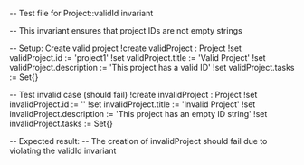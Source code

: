 -- Test file for Project::validId invariant

-- This invariant ensures that project IDs are not empty strings

-- Setup: Create valid project
!create validProject : Project
!set validProject.id := 'project1'
!set validProject.title := 'Valid Project'
!set validProject.description := 'This project has a valid ID'
!set validProject.tasks := Set{}

-- Test invalid case (should fail)
!create invalidProject : Project
!set invalidProject.id := ''
!set invalidProject.title := 'Invalid Project'
!set invalidProject.description := 'This project has an empty ID string'
!set invalidProject.tasks := Set{}

-- Expected result:
-- The creation of invalidProject should fail due to violating the validId invariant
